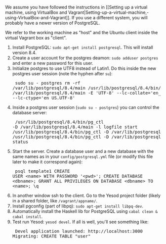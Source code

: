 We assume you have followed the instructions in [[Setting up a virtual machine, using VirtualBox and Vagrant|Setting-up-a-virtual-machine,-using-VirtualBox-and-Vagrant]]. If you use a different system, you will probably have a newer version of PostgreSQL.

We refer to the working machine as "host" and the Ubuntu client inside the virtual Vagrant box as "client".

1. Install PostgreSQL: `sudo apt-get install postgresql`. This will install version 8.4.
1. Create a user account for the postgres deamon: `sudo adduser postgres` and enter a new password for this user.
1. Initialize postgres to use UTF8 instead of Latin1. Do this inside the new postgres user session (note the hyphen after `su`):<pre>
    sudo su - postgres
    rm -rf /var/lib/postgresql/8.4/main
    /usr/lib/postgresql/8.4/bin/initdb -D /var/lib/postgresql/8.4/main -E 'UTF-8' --lc-collate='en_US.UTF-8' --lc-ctype='en_US.UTF-8'</pre>
1. Inside a postgres user session (`sudo su - postgres`) you can control the database server:<pre>
    /usr/lib/postgresql/8.4/bin/pg_ctl -D /var/lib/postgresql/8.4/main -l logfile start
    /usr/lib/postgresql/8.4/bin/pg_ctl -D /var/lib/postgresql/8.4/main stop
    /usr/lib/postgresql/8.4/bin/pg_ctl -D /var/lib/postgresql/8.4/main status</pre>
1. Start the server. Create a database user and a new database with the same names as in your `config/postgresql.yml` file (or modify this file later to make it correspond again):<pre>
    psql template1
    CREATE USER &lt;name&gt; WITH PASSWORD '&lt;pwd&gt;';
    CREATE DATABASE &lt;dbname&gt;;
    GRANT ALL PRIVILEGES ON DATABASE &lt;dbname> TO &lt;name&gt;;
    \q</pre>
1. In another window ssh to the client. Go to the Yesod project folder (likely in a shared folder, like `/vagrant/appname/`.
1. Install pgconfig (part of libpq): `sudo apt-get install libpq-dev`.
1. Automatically install the Haskell lib for PostgreSQL using `cabal clean & cabal install`.
1. Test run Yesod: `yesod devel`. If all is well, you'll see something like:<pre>
    Devel application launched: http://localhost:3000
    Migrating: CREATE TABLE "user"</pre>
